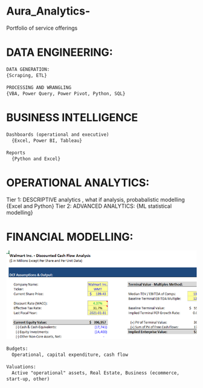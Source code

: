 # Aura_Analytics-
Portfolio of service offerings

# DATA ENGINEERING: 
  
    DATA GENERATION:
    {Scraping, ETL}
    
    PROCESSING AND WRANGLING
    {VBA, Power Query, Power Pivot, Python, SQL}
    
# BUSINESS INTELLIGENCE

    Dashboards (operational and executive)
      {Excel, Power BI, Tableau}
  
    Reports 
      {Python and Excel}

# OPERATIONAL ANALYTICS: 
 Tier 1:
  DESCRIPTIVE analytics , what if analysis, probabalistic modelling
   {Excel and Python}
 Tier 2:
  ADVANCED ANALYTICS: 
    {ML statistical modelling}

# FINANCIAL MODELLING: 
  
  ![](/images/Capture.PNG)
  
    Budgets:  
      Operational, capital expenditure, cash flow 
    
    Valuations: 
      Active "operational" assets, Real Estate, Business (ecommerce, start-up, other) 
      
